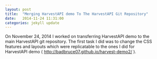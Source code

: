 ```yaml
---
layout: post
title:  "Merging HarvestAPI demo To The HarvestAPI Git Repository"
date:   2014-11-24 11:31:00
categories: jekyll update
---
```


On November 24, 2014 I worked on transferring HarvestAPI demo to the main HarvestAPI git repository. The first task I did was to 
change the CSS features and layouts which were replicatable to the ones I did for HarvestAPI demo
(<a> http://badbruce07.github.io/harvest-demo2/ </a>).